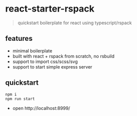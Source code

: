 # react-starter-rspack

> quickstart boilerplate for react using typescript/rspack

## features

- minimal boilerplate
- built with react + rspack from scratch, no rsbuild
- support to import css/scss/svg
- support to start simple express server

## quickstart

```shell
npm i
npm run start
```

- open http://localhost:8999/
